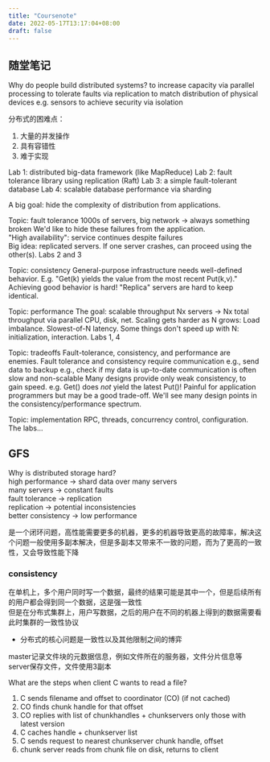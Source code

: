 ```yaml
---
title: "Coursenote"
date: 2022-05-17T13:17:04+08:00
draft: false
---
```


## 随堂笔记

Why do people build distributed systems?
  to increase capacity via parallel processing
  to tolerate faults via replication
  to match distribution of physical devices e.g. sensors
  to achieve security via isolation


分布式的困难点：
  1. 大量的并发操作
  2. 具有容错性
  3. 难于实现

Lab 1: distributed big-data framework (like MapReduce)
Lab 2: fault tolerance library using replication (Raft)
Lab 3: a simple fault-tolerant database
Lab 4: scalable database performance via sharding

A big goal: hide the complexity of distribution from applications.

Topic: fault tolerance
  1000s of servers, big network -> always something broken
    We'd like to hide these failures from the application.  
    "High availability": service continues despite failures  
  Big idea: replicated servers.
    If one server crashes, can proceed using the other(s).
    Labs 2 and 3

Topic: consistency
  General-purpose infrastructure needs well-defined behavior.
    E.g. "Get(k) yields the value from the most recent Put(k,v)."
  Achieving good behavior is hard!
    "Replica" servers are hard to keep identical.

Topic: performance
  The goal: scalable throughput
    Nx servers -> Nx total throughput via parallel CPU, disk, net.
  Scaling gets harder as N grows:
    Load imbalance.
    Slowest-of-N latency.
    Some things don't speed up with N: initialization, interaction.
  Labs 1, 4

Topic: tradeoffs
  Fault-tolerance, consistency, and performance are enemies.
  Fault tolerance and consistency require communication
    e.g., send data to backup
    e.g., check if my data is up-to-date
    communication is often slow and non-scalable
  Many designs provide only weak consistency, to gain speed.
    e.g. Get() does *not* yield the latest Put()!
    Painful for application programmers but may be a good trade-off.
  We'll see many design points in the consistency/performance spectrum.

Topic: implementation
  RPC, threads, concurrency control, configuration.
  The labs...


## GFS


Why is distributed storage hard?  
  high performance -> shard data over many servers  
  many servers -> constant faults  
  fault tolerance -> replication  
  replication -> potential inconsistencies  
  better consistency -> low performance    

是一个闭环问题，高性能需要更多的机器，更多的机器导致更高的故障率，解决这个问题一般使用多副本解决，但是多副本又带来不一致的问题，而为了更高的一致性，又会导致性能下降

 
### consistency

在单机上，多个用户同时写一个数据，最终的结果可能是其中一个，但是后续所有的用户都会得到同一个数据，这是强一致性  
但是在分布式集群上，用户写数据，之后的用户在不同的机器上得到的数据需要看此时集群的一致性协议

* 分布式的核心问题是一致性以及其他限制之间的博弈


master记录文件块的元数据信息，例如文件所在的服务器，文件分片信息等  
server保存文件，文件使用3副本

What are the steps when client C wants to read a file?
  1. C sends filename and offset to coordinator (CO) (if not cached)
  2. CO finds chunk handle for that offset
  3. CO replies with list of chunkhandles + chunkservers
     only those with latest version
  4. C caches handle + chunkserver list
  5. C sends request to nearest chunkserver
     chunk handle, offset
  6. chunk server reads from chunk file on disk, returns to client